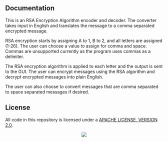## Documentation

This is an RSA Encryption Algorithm encoder and decoder. The converter takes input in English and translates the message to a comma separated encrypted message. 

RSA encryption starts by assigning A to 1, B to 2, and all letters are assigned (1-26). The user can choose a value to assign for comma and space. Commas are unsupported currently as the program uses commas as a delimiter. 

The RSA encryption algorithm is applied to each letter and the output is sent to the GUI. The user can encrypt messages using the RSA algorithm and decrypt encrypted messages into plain English.

The user can also choose to convert messages that are comma separated to space separated messages if desired.

## License

All code in this repository is licensed under a [APACHE LICENSE, VERSION 2.0](LICENSE-CODE).

<p align="center">
  <img width="" height="" src="https://user-images.githubusercontent.com/110789514/211207573-2d18b736-bb81-44fe-93db-e25347e5705b.png">
</p>

